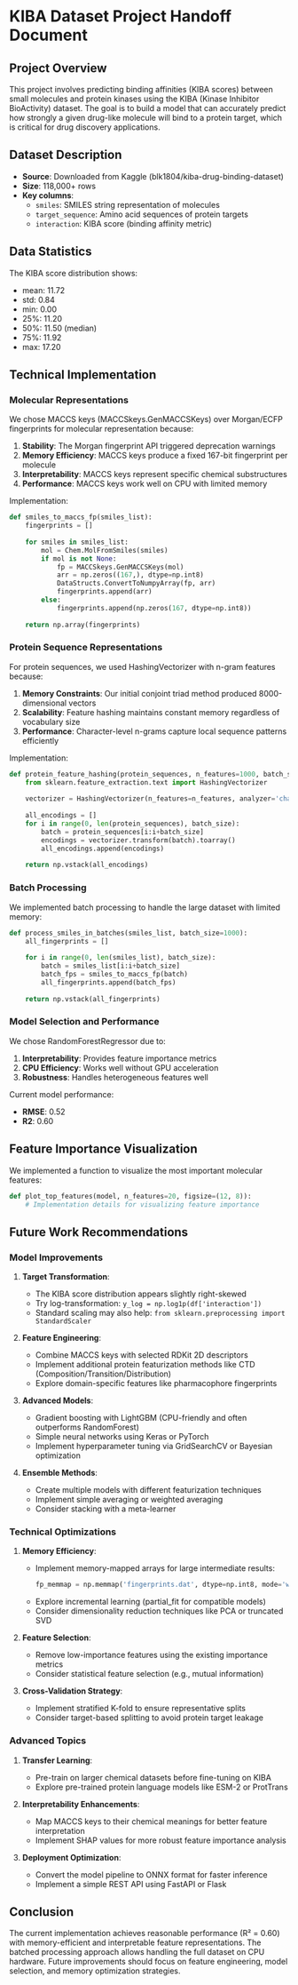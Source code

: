# KIBA Dataset Project Handoff Document

## Project Overview
This project involves predicting binding affinities (KIBA scores) between small molecules and protein kinases using the KIBA (Kinase Inhibitor BioActivity) dataset. The goal is to build a model that can accurately predict how strongly a given drug-like molecule will bind to a protein target, which is critical for drug discovery applications.

## Dataset Description
- **Source**: Downloaded from Kaggle (blk1804/kiba-drug-binding-dataset)
- **Size**: 118,000+ rows
- **Key columns**:
  - `smiles`: SMILES string representation of molecules
  - `target_sequence`: Amino acid sequences of protein targets
  - `interaction`: KIBA score (binding affinity metric)

## Data Statistics
The KIBA score distribution shows:
- mean: 11.72
- std: 0.84
- min: 0.00
- 25%: 11.20
- 50%: 11.50 (median)
- 75%: 11.92
- max: 17.20

## Technical Implementation

### Molecular Representations
We chose MACCS keys (MACCSkeys.GenMACCSKeys) over Morgan/ECFP fingerprints for molecular representation because:
1. **Stability**: The Morgan fingerprint API triggered deprecation warnings
2. **Memory Efficiency**: MACCS keys produce a fixed 167-bit fingerprint per molecule
3. **Interpretability**: MACCS keys represent specific chemical substructures
4. **Performance**: MACCS keys work well on CPU with limited memory

Implementation:
```python
def smiles_to_maccs_fp(smiles_list):
    fingerprints = []
    
    for smiles in smiles_list:
        mol = Chem.MolFromSmiles(smiles)
        if mol is not None:
            fp = MACCSkeys.GenMACCSKeys(mol)
            arr = np.zeros((167,), dtype=np.int8)
            DataStructs.ConvertToNumpyArray(fp, arr)
            fingerprints.append(arr)
        else:
            fingerprints.append(np.zeros(167, dtype=np.int8))
    
    return np.array(fingerprints)
```

### Protein Sequence Representations
For protein sequences, we used HashingVectorizer with n-gram features because:
1. **Memory Constraints**: Our initial conjoint triad method produced 8000-dimensional vectors
2. **Scalability**: Feature hashing maintains constant memory regardless of vocabulary size
3. **Performance**: Character-level n-grams capture local sequence patterns efficiently

Implementation:
```python
def protein_feature_hashing(protein_sequences, n_features=1000, batch_size=1000):
    from sklearn.feature_extraction.text import HashingVectorizer
    
    vectorizer = HashingVectorizer(n_features=n_features, analyzer='char', ngram_range=(3, 3))
    
    all_encodings = []
    for i in range(0, len(protein_sequences), batch_size):
        batch = protein_sequences[i:i+batch_size]
        encodings = vectorizer.transform(batch).toarray()
        all_encodings.append(encodings)
    
    return np.vstack(all_encodings)
```

### Batch Processing
We implemented batch processing to handle the large dataset with limited memory:
```python
def process_smiles_in_batches(smiles_list, batch_size=1000):
    all_fingerprints = []
    
    for i in range(0, len(smiles_list), batch_size):
        batch = smiles_list[i:i+batch_size]
        batch_fps = smiles_to_maccs_fp(batch)
        all_fingerprints.append(batch_fps)
    
    return np.vstack(all_fingerprints)
```

### Model Selection and Performance
We chose RandomForestRegressor due to:
1. **Interpretability**: Provides feature importance metrics
2. **CPU Efficiency**: Works well without GPU acceleration
3. **Robustness**: Handles heterogeneous features well

Current model performance:
- **RMSE**: 0.52
- **R2**: 0.60

## Feature Importance Visualization
We implemented a function to visualize the most important molecular features:
```python
def plot_top_features(model, n_features=20, figsize=(12, 8)):
    # Implementation details for visualizing feature importance
```

## Future Work Recommendations

### Model Improvements
1. **Target Transformation**:
   - The KIBA score distribution appears slightly right-skewed
   - Try log-transformation: `y_log = np.log1p(df['interaction'])`
   - Standard scaling may also help: `from sklearn.preprocessing import StandardScaler`

2. **Feature Engineering**:
   - Combine MACCS keys with selected RDKit 2D descriptors
   - Implement additional protein featurization methods like CTD (Composition/Transition/Distribution)
   - Explore domain-specific features like pharmacophore fingerprints

3. **Advanced Models**:
   - Gradient boosting with LightGBM (CPU-friendly and often outperforms RandomForest)
   - Simple neural networks using Keras or PyTorch
   - Implement hyperparameter tuning via GridSearchCV or Bayesian optimization

4. **Ensemble Methods**:
   - Create multiple models with different featurization techniques
   - Implement simple averaging or weighted averaging
   - Consider stacking with a meta-learner

### Technical Optimizations
1. **Memory Efficiency**:
   - Implement memory-mapped arrays for large intermediate results:
     ```python
     fp_memmap = np.memmap('fingerprints.dat', dtype=np.int8, mode='w+', shape=(n_samples, 167))
     ```
   - Explore incremental learning (partial_fit for compatible models)
   - Consider dimensionality reduction techniques like PCA or truncated SVD

2. **Feature Selection**:
   - Remove low-importance features using the existing importance metrics
   - Consider statistical feature selection (e.g., mutual information)

3. **Cross-Validation Strategy**:
   - Implement stratified K-fold to ensure representative splits
   - Consider target-based splitting to avoid protein target leakage

### Advanced Topics
1. **Transfer Learning**:
   - Pre-train on larger chemical datasets before fine-tuning on KIBA
   - Explore pre-trained protein language models like ESM-2 or ProtTrans

2. **Interpretability Enhancements**:
   - Map MACCS keys to their chemical meanings for better feature interpretation
   - Implement SHAP values for more robust feature importance analysis

3. **Deployment Optimization**:
   - Convert the model pipeline to ONNX format for faster inference
   - Implement a simple REST API using FastAPI or Flask

## Conclusion
The current implementation achieves reasonable performance (R² = 0.60) with memory-efficient and interpretable feature representations. The batched processing approach allows handling the full dataset on CPU hardware. Future improvements should focus on feature engineering, model selection, and memory optimization strategies.